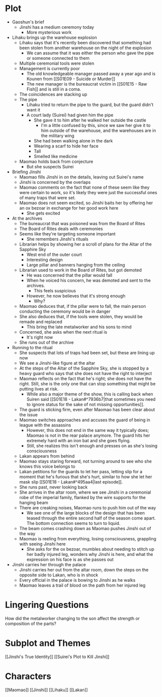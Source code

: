 # Plot
- Gaoshun's brief
	- Jinshi has a medium ceremony today
		- More mysterious work
- Lihaku brings up the warehouse explosion
	- Lihaku says that it's recently been discovered that something had been stolen from another warehouse on the night of the explosion
		- We can assume that it was either the person who gave the pipe or someone connected to them
	- Multiple ceremonial tools were stolen
	- Management is currently poor
		- The old knowledgeable manager passed away a year ago and is Kounen from [[S01E09 - Suicide or Murder]]
		- The new manager is the bureaucrat victim in [[S01E15 - Raw Fish]] and is still in a coma.
	- The coincidences are stacking up
	- The pipe
		- Lihaku tried to return the pipe to the guard, but the guard didn't want it
		- A court lady (Suirei) had given him the pipe
			- She gave it to him after he walked her outside the castle
				- I'm a little confused by this, since we saw her give it to him outside of the warehouse, and the warehouses are in the military wing
			- She had been walking alone in the dark
			- Wearing a scarf to hide her face
			- Tall
			- Smelled like medicine
	- Maomao holds back from conjecture
		- But she suspects Suirei
- Briefing Jinshi
	- Maomao fills Jinshi in on the details, leaving out Suirei's name
	- Jinshi is concerned by the overlaps
	- Maomao comments on the fact that none of these seem like they were certain to work, so it's likely they were just the successful ones of many traps that were set.
	- Maomao does not seem excited, so Jinshi baits her by offering her an ox bezoar in exchange for her good work here
		- She gets excited
- At the archives
	- The bureaucrat that was poisoned was from the Board of Rites
	- The Board of Rites deals with ceremonies
	- Seems like they're targeting someone important
		- She remembers Jinshi's rituals
	- Librarian helps by showing her a scroll of plans for the Altar of the Sapphire Sky
		- West end of the outer court
		- Interesting design
		- Large pillar and banners hanging from the ceiling
	- Librarian used to work in the Board of Rites, but got demoted
		- He was concerned that the pillar would fall
		- When he voiced his concern, he was demoted and sent to the archives.
			- This feels suspicious
		- However, he now believes that it's strong enough
			- Why?
	- Maomao deduces that, if the pillar were to fall, the main person conducting the ceremony would be in danger
	- She also deduces that, if the tools were stolen, they would be remade and replaced
		- This bring the late metalworker and his sons to mind
	- Concerned, she asks when the next ritual is
		- It's right now
	- She runs out of the archive
- Running to the ritual
	- She suspects that lots of traps had been set, but these are lining up now
	- We see a Jinshi-like figure at the altar
	- At the steps of the Altar of the Sapphire Sky, she is stopped by a heavy guard who says that she does not have the right to interject
	- Maomao reflects on the fact that he's right; she does not have the right. Still, she is the only one that can stop something that might be putting lives at risk.
		- While also a major theme of the show, this is calling back when Suiren said [[S01E18 - Lakan#^7936b7|that sometimes you need to ignore status for the sake of not missing opportunities]].
	- The guard is sticking firm, even after Maomao has been clear about the issue
	- Maomao switches approaches and accuses the guard of being in league with the assassins
		- However, this does not end in the same way it typically does; Maomao is not in the rear palace anymore. The guard hits her extremely hard with an iron bat and she goes flying.
		- Still, she realizes this isn't enough and presses on as she's losing consciousness
	- Lakan appears from behind
	- Maomao stays staring forward, not turning around to see who she knows this voice belongs to
	- Lakan petitions for the guards to let her pass, letting slip for a moment that he's furious that she's hurt, similar to how she let her mask slip [[S01E18 - Lakan#^495aa4|last episode]].
	- She runs past, never looking back
	- She arrives in the altar room, where we see Jinshi in a ceremonial robe of the imperial family, flanked by the wire supports for the hanging beam
	- There are creaking noises, Maomao runs to push him out of the way
		- We see one of the large blocks of the design that has been teased through the entire second half of the season come apart. The bottom connection seems to turn to liquid.
	- The beam comes crashing down as Maomao pushes Jinshi out of the way
	- Maomao is reeling from everything, losing consciousness, grappling with seeing Jinshi here
		- She asks for the ox bezoar, mumbles about needing to stitch up her badly injured leg, wonders why Jinshi is here, and what the expression on his face is as she passes out
- Jinshi carries her through the palace
	- Jinshi carries her out from the altar room, down the steps on the opposite side to Lakan, who is in shock
	- Every official in the palace is bowing to Jinshi as he walks
	- Maomao leaves a trail of blood on the path from her injured leg
# Lingering Questions
How did the metalworker changing to the son affect the strength or composition of the parts?
# Subplot and Themes
[[Jinshi's True Identity]]
[[Suirei's Plot to Kill Jinshi]]
# Characters
[[Maomao]]
[[Jinshi]]
[[Lihaku]]
[[Lakan]]